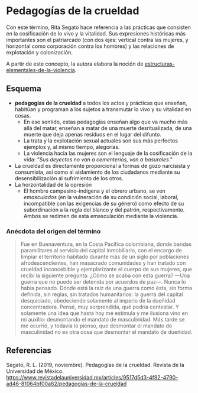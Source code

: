 # Pedagogías de la crueldad

Con este término, Rita Segato hace referencia a las prácticas que consisten en la cosificación de lo vivo y la vitalidad. Sus expresiones históricas más importantes son el patriarcado (con dos ejes: vertical contra las mujeres, y horizontal como corporación contra los hombres) y las relaciones de explotación y colonización.

A partir de este concepto, la autora elabora la noción de [estructuras-elementales-de-la-violencia](estructuras-elementales-de-la-violencia.md).

## Esquema

* **pedagogías de la crueldad** a todos los actos y prácticas que enseñan, habitúan y programan a los sujetos a transmutar lo vivo y su vitalidad en cosas.
  * En ese sentido, estas pedagogías enseñan algo que va mucho más allá del matar, enseñan a matar de una muerte desritualizada, de una muerte que deja apenas residuos en el lugar del difunto.
  * La trata y la explotación sexual actuales son sus más perfectos ejemplos y, al mismo tiempo, alegorías.
  * La violencia hacia las mujeres son el lenguaje de la cosificación de la vida: *"Sus deyectos no van a cementerios, van a basurales."*
* La crueldad es directamente proporcional a formas de gozo narcisista y consumista, así como al aislamiento de los ciudadanos mediante su desensibilización al sufrimiento de los otros.
* La horzontalidad de la opresión
  * El hombre campesino-indígena y el obrero urbano, se ven *emasculados* (en la vulneración de su condición social, laboral, incompatible con las exigencias de su género) como efecto de su subordinación a la regla del blanco y del patrón, respectivamente. Ambos se redimen de esta emasculación mediante la violencia.

### Anécdota del origen del término

 > 
 > Fue en Buenaventura, en la Costa Pacífica colombiana, donde bandas paramilitares al servicio del capital inmobiliario, con el encargo de limpiar el territorio habitado durante más de un siglo por poblaciones afrodescendientes, han masacrado comunidades y han tratado con crueldad inconcebible y ejemplarizante el cuerpo de sus mujeres, que recibí la siguiente pregunta: ¿Cómo se acaba con esta guerra? —Una guerra que no puede ser detenida por acuerdos de paz—. Nunca lo había pensado. Dónde está la raíz de una guerra como ésta, sin forma definida, sin reglas, sin tratados humanitarios: la guerra del capital desquiciado, obedeciendo solamente al imperio de la dueñidad concentradora. Pensé, muy sorprendida, qué podría contestar. Y solamente una idea que hasta hoy me estimula y me ilusiona vino en mi auxilio: desmontando el mandato de masculinidad. Más tarde se me ocurrió, y todavía lo pienso, que desmontar el mandato de masculinidad no es otra cosa que desmontar el mandato de dueñidad.

## Referencias

Segato, R. L. (2019, noviembre). Pedagogías de la crueldad. Revista de la Universidad de México. https://www.revistadelauniversidad.mx/articles/9517d5d3-4f92-4790-ad46-81064bf00a62/pedagogias-de-la-crueldad
